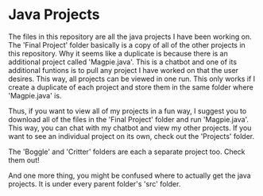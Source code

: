 # Java Projects

The files in this repository are all the java projects I have been working on. The 'Final Project' folder basically is a copy of all of the other projects in this repository. Why it seems like a duplicate is because there is an additional project called 'Magpie.java'. This is a chatbot and one of its additional funtions is to pull any project I have worked on that the user desires. This way, all projects can be viewed in one run. This only works if I create a duplicate of each project and store them in the same folder where 'Magpie.java' is. 

Thus, if you want to view all of my projects in a fun way, I suggest you to download all of the files in the 'Final Project' folder and run 'Magpie.java'. This way, you can chat with my chatbot and view my other projects. If you want to see an individual project on its own, check out the 'Projects' folder. 

The 'Boggle' and 'Critter' folders are each a separate project too. Check them out!

And one more thing, you might be confused where to actually get the java projects. It is under every parent folder's 'src' folder.
